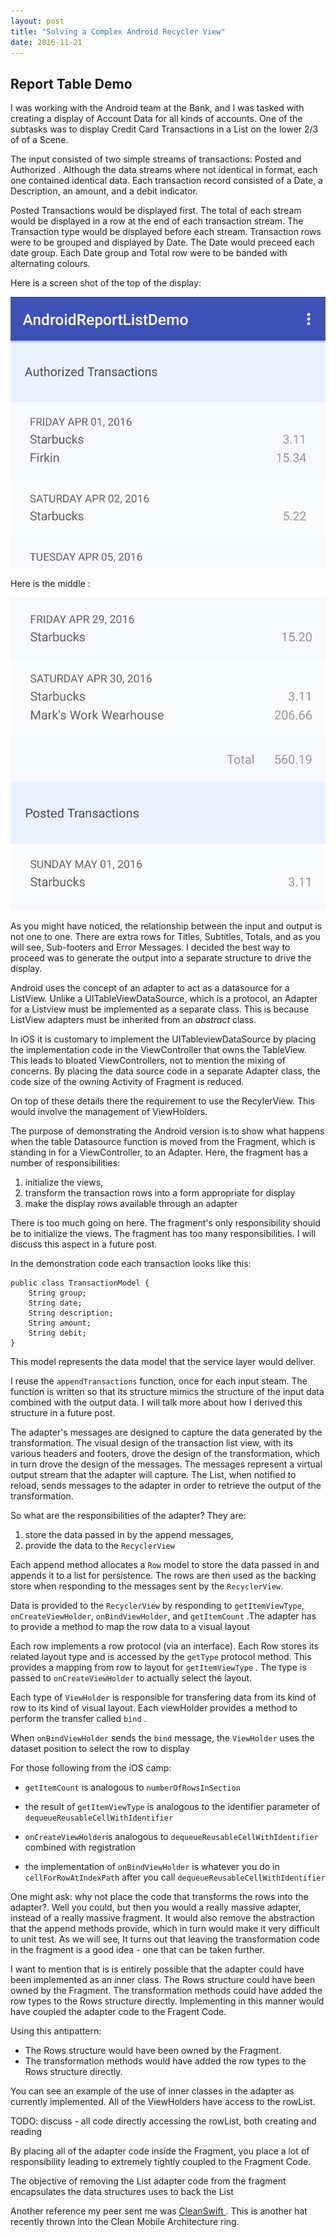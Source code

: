 ```yaml
---
layout: post
title: "Solving a Complex Android Recycler View"
date: 2016-11-21
---
```


## Report Table Demo

I was working with the Android team at the Bank, and I was tasked with creating a display of Account Data for all kinds of accounts. One of the subtasks was to display Credit Card Transactions in a List on the lower 2/3 of of a Scene. 

The input consisted of two simple streams of transactions: Posted and Authorized . Although the data streams where not identical in format, each one contained identical data. Each transaction record consisted of a Date, a Description, an amount,  and a debit indicator.

Posted Transactions would be displayed first. The total of each stream would be displayed in a row at the end of each transaction stream. The Transaction type would be displayed before each stream. Transaction rows were to be grouped and displayed by Date. The Date would preceed each date group. Each Date group and Total row were to be banded with alternating colours.

Here is a screen shot of the top of the display:

![ReportListDemoTop](/Assets/ReportListDemoTop.png)

Here is the middle :

![ReportListDemoMiddle](/Assets/ReportListDemoMiddle.png)

As you might have noticed, the relationship between the input and output is not one to one. There are extra rows for Titles, Subtitles, Totals, and as you will see, Sub-footers and Error Messages. I decided the best way to proceed was to generate the output into a separate structure to drive the display. 

Android uses the concept of an adapter to act as a datasource for a ListView. Unlike a UITableViewDataSource, which is a protocol, an Adapter for a Listview must be implemented as a separate class. This is because ListView adapters must be inherited from an *abstract* class. 

In iOS it is customary to implement the UITableviewDataSource by placing the implementation code in the ViewController that owns the TableView. This leads to bloated ViewControllers, not to mention the mixing of concerns. By placing the data source code in a separate Adapter class, the code size of the owning Activity of Fragment is reduced.  

On top of these details there the requirement to use the RecylerView. This would involve the management of ViewHolders.

The purpose of demonstrating the Android version is to show what happens when the table Datasource function is moved from the Fragment, which is standing in for a ViewController, to an Adapter. Here, the fragment has a number of responsibilities:

1. initialize the views,
2. transform the transaction rows into a form appropriate for display
3. make the display rows available through an adapter 

There is too much going on here. The fragment's only responsibility should be to initialize the views. The fragment has too many responsibilities. I will discuss this aspect in a future post.

In the demonstration code each transaction looks like this: 

```
public class TransactionModel {
	String group;
	String date;
	String description;
	String amount;
	String debit;
}
```

This model represents the data model that the service layer would deliver.

I reuse the `appendTransactions` function, once for each input steam. The function is written so that its structure mimics the structure of the input data combined with the output data. I will talk more about how I derived this structure in a future post.

The adapter's messages are designed to capture the data generated by the transformation. The visual design of the  transaction list view, with its various headers and footers, drove the design of the transformation, which in turn drove the design of the messages. The messages represent a virtual output stream that the adapter will capture. The List, when notified to reload, sends messages to the adapter in order to retrieve the output of the transformation.  

So what are the responsibilities of the adapter? They are:

1. store the data passed in by the append messages,
2. provide the data to the `RecyclerView` 

Each append method allocates a `Row` model to store the data passed in and appends it to a list for persistence. The rows are then used as the backing store when responding to the messages sent by the `RecyclerView`. 

Data is provided to the `RecyclerView` by responding to  `getItemViewType`, `onCreateViewHolder`, `onBindViewHolder`, and `getItemCount` .The adapter has to provide a method to map the row data to a visual layout

Each row implements a row protocol (via an interface). Each Row stores its related layout type and is accessed by the  `getType`  protocol method. This provides a mapping from row to layout for `getItemViewType` . The type is passed to `onCreateViewHolder` to actually select the layout.

Each type of `ViewHolder` is responsible for transfering data from its kind of row to its kind of visual layout. Each viewHolder provides a method to perform the transfer called  `bind` .

When `onBindViewHolder` sends the  `bind` message,  the `ViewHolder` uses the dataset position to select the row to display

For those following from the iOS camp:

- `getItemCount` is analogous to `numberOfRowsInSection` 


- the result of `getItemViewType` is analogous to the identifier parameter of  `dequeueReusableCellWithIdentifier` 


- `onCreateViewHolder`is analogous to `dequeueReusableCellWithIdentifier` combined with registration


- the implementation of `onBindViewHolder` is whatever you do in `cellForRowAtIndexPath` after you call `dequeueReusableCellWithIdentifier` 

One might ask: why not place the code that transforms the rows into the adapter?. Well you could, but then you would a really massive adapter, instead of a really massive fragment. It would also remove the abstraction that the append methods provide, which in turn would make it very difficult to unit test. As we will see, It turns out that leaving the transformation code in the fragment is a good idea - one that can be taken further.

I want to mention that is is entirely possible that the adapter could have been implemented as an inner class. The Rows structure could have been owned by the Fragment. The transformation methods could have added the row types to the Rows structure directly. Implementing in this manner would have coupled the adapter code to the Fragent Code. 

 Using this antipattern:

- The Rows structure would have been owned by the Fragment. 
- The transformation methods would have added the row types to the Rows structure directly.

You can see an example of the use of inner classes in the adapter as currently implemented. All of the ViewHolders have access to the rowList. 



TODO: discuss - all code directly accessing the rowList, both creating and reading

By placing all of the adapter code inside the Fragment, you place a lot of responsibility leading to extremely tightly coupled to the Fragment Code. 

The objective of removing the List adapter code from the fragment encapsulates the data structures uses to back the List





Another reference my peer sent me was [CleanSwift ](http://clean-swift.com). This is another hat recently thrown into the Clean Mobile Architecture ring. 

